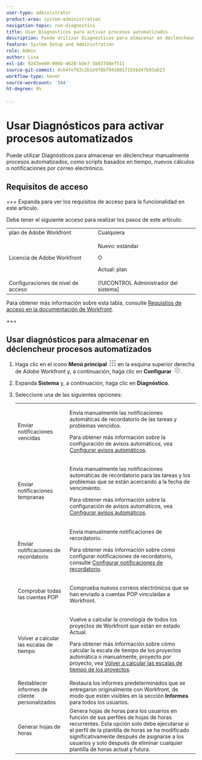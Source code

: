 ```yaml
---
user-type: administrator
product-area: system-administration
navigation-topic: run-diagnostics
title: Usar Diagnósticos para activar procesos automatizados
description: Puede utilizar Diagnósticos para almacenar en déclencheur manualmente procesos automatizados, como scripts basados en tiempo, nuevos cálculos o notificaciones por correo electrónico.
feature: System Setup and Administration
role: Admin
author: Lisa
exl-id: 9243ee60-006b-4628-bde7-5b037dde7511
source-git-commit: dc64fef83c2b1e9f8bf9438017155bd47b83ab23
workflow-type: tm+mt
source-wordcount: '344'
ht-degree: 9%

---
```


# Usar Diagnósticos para activar procesos automatizados

<!--
<p data-mc-conditions="QuicksilverOrClassic.Draft mode">**DON'T DELETE, DRAFT OR HIDE THIS ARTICLE. IT IS LINKED TO THE PRODUCT, THROUGH THE CONTEXT SENSITIVE HELP LINKS. **</p>
-->

Puede utilizar Diagnósticos para almacenar en déclencheur manualmente procesos automatizados, como scripts basados en tiempo, nuevos cálculos o notificaciones por correo electrónico.

## Requisitos de acceso

+++ Expanda para ver los requisitos de acceso para la funcionalidad en este artículo.

Debe tener el siguiente acceso para realizar los pasos de este artículo:

<table style="table-layout:auto"> 
 <col> 
 <col> 
 <tbody> 
  <tr> 
   <td role="rowheader">plan de Adobe Workfront</td> 
   <td>Cualquiera</td> 
  </tr> 
  <tr> 
  <tr> 
   <td role="rowheader">Licencia de Adobe Workfront</td> 
   <td><p>Nuevo: estándar</p>
       <p>O</p>
       <p>Actual: plan</p></td>
  </tr> 
  </tr> 
  <tr> 
   <td role="rowheader">Configuraciones de nivel de acceso</td> 
   <td>[!UICONTROL Administrador del sistema]</td>
  </tr> 
 </tbody> 
</table>

Para obtener más información sobre esta tabla, consulte [Requisitos de acceso en la documentación de Workfront](/help/quicksilver/administration-and-setup/add-users/access-levels-and-object-permissions/access-level-requirements-in-documentation.md).

+++

## Usar diagnósticos para almacenar en déclencheur procesos automatizados

1. Haga clic en el icono **Menú principal** ![](assets/main-menu-icon.png) en la esquina superior derecha de Adobe Workfront y, a continuación, haga clic en **Configurar** ![](assets/gear-icon-settings.png).

1. Expanda **Sistema** y, a continuación, haga clic en **Diagnóstico**.
1. Seleccione una de las siguientes opciones:

   <table style="table-layout:auto"> 
    <col> 
    <col> 
    <tbody> 
     <tr> 
      <td role="rowheader">Enviar notificaciones vencidas</td> 
      <td> <p>Envía manualmente las notificaciones automáticas de recordatorio de las tareas y problemas vencidos. </p> <p>Para obtener más información sobre la configuración de avisos automáticos, vea <a href="../../../administration-and-setup/manage-workfront/emails/setting-up-automatic-reminders.md" class="MCXref xref">Configurar avisos automáticos</a>.</p> </td> 
     </tr> 
     <tr> 
      <td role="rowheader">Enviar notificaciones tempranas</td> 
      <td> <p>Envía manualmente las notificaciones automáticas de recordatorio para las tareas y los problemas que se están acercando a la fecha de vencimiento.</p> <p>Para obtener más información sobre la configuración de avisos automáticos, vea <a href="../../../administration-and-setup/manage-workfront/emails/setting-up-automatic-reminders.md" class="MCXref xref">Configurar avisos automáticos</a>.</p> </td> 
     </tr> 
     <tr> 
      <td role="rowheader">Enviar notificaciones de recordatorio</td> 
      <td> <p>Envía manualmente notificaciones de recordatorio. </p> <p>Para obtener más información sobre cómo configurar notificaciones de recordatorio, consulte <a href="../../../administration-and-setup/manage-workfront/emails/set-up-reminder-notifications.md" class="MCXref xref">Configurar notificaciones de recordatorio</a>.</p> </td> 
     </tr> 
     <tr> 
      <td role="rowheader">Comprobar todas las cuentas POP</td> 
      <td> <p>Comprueba nuevos correos electrónicos que se han enviado a cuentas POP vinculadas a Workfront. </p> <!--
        <p data-mc-conditions="QuicksilverOrClassic.Draft mode">For more information about Workfront and POP account integrations, see and <a href="../../../manage-work/requests/create-and-manage-request-queues/queue-details-tab-overview.md" class="MCXref xref">Overview of the Queue Details tab in a project</a>.</p>
       --> </td> 
     </tr> 
     <tr> 
      <td role="rowheader">Volver a calcular las escalas de tiempo</td> 
      <td> <p>Vuelve a calcular la cronología de todos los proyectos de Workfront que están en estado Actual. </p> <p>Para obtener más información sobre cómo calcular la escala de tiempo de los proyectos automática o manualmente, proyecto por proyecto, vea <a href="../../../manage-work/projects/manage-projects/recalculate-project-timeline.md" class="MCXref xref">Volver a calcular las escalas de tiempo de los proyectos</a>.</p> </td> 
     </tr> 
     <tr> 
      <td role="rowheader">Restablecer informes de cliente personalizados</td> 
      <td>Restaura los informes predeterminados que se entregaron originalmente con Workfront, de modo que estén visibles en la sección <strong>Informes</strong> para todos los usuarios.</td> 
     </tr> 
     <tr> 
      <td role="rowheader">Generar hojas de horas</td> 
      <td>Genera hojas de horas para los usuarios en función de sus perfiles de hojas de horas recurrentes. Esta opción solo debe ejecutarse si el perfil de la plantilla de horas se ha modificado significativamente después de asignarse a los usuarios y solo después de eliminar cualquier plantilla de horas actual y futura.</td> 
     </tr> 
    </tbody> 
   </table>
